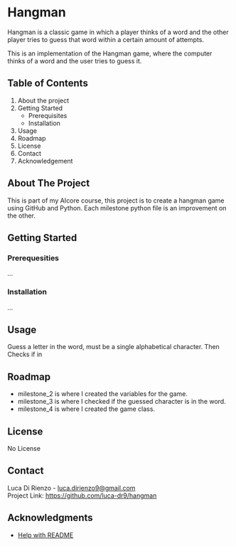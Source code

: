 # Hangman
Hangman is a classic game in which a player thinks of a word and the other player tries to guess that word within a certain amount of attempts.

This is an implementation of the Hangman game, where the computer thinks of a word and the user tries to guess it. 

## Table of Contents
1) About the project
2) Getting Started
    * Prerequisites
    * Installation
3) Usage
4) Roadmap
5) License
6) Contact
7) Acknowledgement

## About The Project
This is part of my AIcore course, this project is to create a hangman game using GitHub and Python. Each milestone python file is an improvement on the other.

## Getting Started
### Prerequesities
...
### Installation
...

## Usage
Guess a letter in the word, must be a single alphabetical character. Then Checks if in 

## Roadmap
* milestone_2 is where I created the variables for the game.
* milestone_3 is where I checked if the guessed character is in the word.
* milestone_4 is where I created the game class.

## License
No License

## Contact
Luca Di Rienzo - luca.dirienzo9@gmail.com  
Project Link: https://github.com/luca-dr9/hangman

## Acknowledgments
* [Help with README](https://github.com/othneildrew/Best-README-Template)